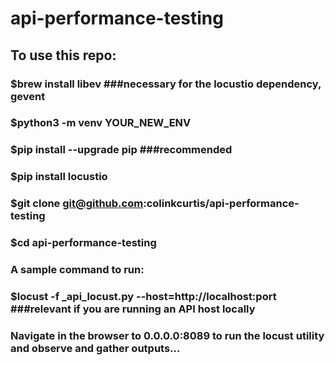 # api-performance-testing

## To use this repo:
### $brew install libev ###necessary for the locustio dependency, gevent

### $python3 -m venv YOUR_NEW_ENV
### $pip install --upgrade pip ###recommended
### $pip install locustio
### $git clone git@github.com:colinkcurtis/api-performance-testing
### $cd api-performance-testing
### A sample command to run:
### $locust -f <INSERT TEXT HERE>_api_locust.py --host=http://localhost:port ###relevant if you are running an API host locally
### Navigate in the browser to 0.0.0.0:8089 to run the locust utility and observe and gather outputs...